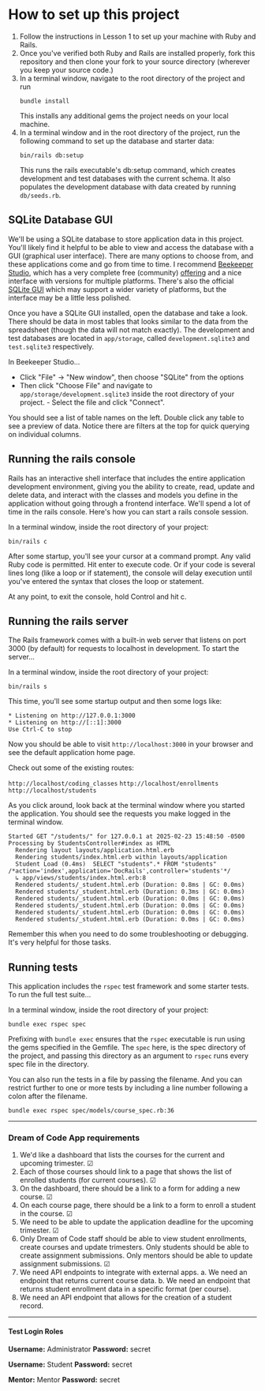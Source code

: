 # How to set up this project

1. Follow the instructions in Lesson 1 to set up your machine with Ruby and Rails.
2. Once you've verified both Ruby and Rails are installed properly, fork this repository and then clone your fork to your source directory (wherever you keep your source code.)
3. In a terminal window, navigate to the root directory of the project and run
   ```
   bundle install
   ```
   This installs any additional gems the project needs on your local machine.
5. In a terminal window and in the root directory of the project, run the following command to set up the database and starter data:
   ```
   bin/rails db:setup
   ```
   This runs the rails executable's db:setup command, which creates development and test databases with the current schema. It also populates the development database with data created by running `db/seeds.rb`.

## SQLite Database GUI

We'll be using a SQLite database to store application data in this project. You'll likely find it helpful to be able to view and access the database with a GUI (graphical user interface). There are many options to choose from, and these applications come and go from time to time. I recommend [Beekeeper Studio](https://www.beekeeperstudio.io/), which has a very complete free (community) [offering](https://www.beekeeperstudio.io/get) and a nice interface with versions for multiple platforms. There's also the official [SQLite GUI](https://sqlitebrowser.org/dl/) which may support a wider variety of platforms, but the interface may be a little less polished.

Once you have a SQLite GUI installed, open the database and take a look. There should be data in most tables that looks similar to the data from the spreadsheet (though the data will not match exactly). The development and test databases are located in `app/storage`, called `development.sqlite3` and `test.sqlite3` respectively.

In Beekeeper Studio...
- Click "File" -> "New window", then choose "SQLite" from the options
- Then click "Choose File" and navigate to `app/storage/development.sqlite3` inside the root directory of your project. - Select the file and click "Connect".

You should see a list of table names on the left. Double click any table to see a preview of data. Notice there are filters at the top for quick querying on individual columns.

## Running the rails console

Rails has an interactive shell interface that includes the entire application development environment, giving you the ability to create, read, update and delete data, and interact with the classes and models you define in the application without going through a frontend interface. We'll spend a lot of time in the rails console. Here's how you can start a rails console session.

In a terminal window, inside the root directory of your project:

```
bin/rails c
```

After some startup, you'll see your cursor at a command prompt. Any valid Ruby code is permitted. Hit enter to execute code. Or if your code is several lines long (like a loop or if statement), the console will delay execution until you've entered the syntax that closes the loop or statement.

At any point, to exit the console, hold Control and hit c.

## Running the rails server

The Rails framework comes with a built-in web server that listens on port 3000 (by default) for requests to localhost in development. To start the server...

In a terminal window, inside the root directory of your project:

```
bin/rails s
```

This time, you'll see some startup output and then some logs like:

```
* Listening on http://127.0.0.1:3000
* Listening on http://[::1]:3000
Use Ctrl-C to stop
```

Now you should be able to visit `http://localhost:3000` in your browser and see the default application home page.

Check out some of the existing routes:

`http://localhost/coding_classes`
`http://localhost/enrollments`
`http://localhost/students`

As you click around, look back at the terminal window where you started the application. You should see the requests you make logged in the terminal window.

```
Started GET "/students/" for 127.0.0.1 at 2025-02-23 15:48:50 -0500
Processing by StudentsController#index as HTML
  Rendering layout layouts/application.html.erb
  Rendering students/index.html.erb within layouts/application
  Student Load (0.4ms)  SELECT "students".* FROM "students" /*action='index',application='DocRails',controller='students'*/
  ↳ app/views/students/index.html.erb:8
  Rendered students/_student.html.erb (Duration: 0.8ms | GC: 0.0ms)
  Rendered students/_student.html.erb (Duration: 0.3ms | GC: 0.0ms)
  Rendered students/_student.html.erb (Duration: 0.0ms | GC: 0.0ms)
  Rendered students/_student.html.erb (Duration: 0.0ms | GC: 0.0ms)
  Rendered students/_student.html.erb (Duration: 0.0ms | GC: 0.0ms)
  Rendered students/_student.html.erb (Duration: 0.0ms | GC: 0.0ms)
```

Remember this when you need to do some troubleshooting or debugging. It's very helpful for those tasks.

## Running tests

This application includes the `rspec` test framework and some starter tests. To run the full test suite...

In a terminal window, inside the root directory of your project:

```
bundle exec rspec spec
```

Prefixing with `bundle exec` ensures that the `rspec` executable is run using the gems specified in the Gemfile. The `spec` here, is the spec directory of the project, and passing this directory as an argument to `rspec` runs every spec file in the directory.

You can also run the tests in a file by passing the filename. And you can restrict further to one or more tests by including a line number following a colon after the filename.

```
bundle exec rspec spec/models/course_spec.rb:36
```

---

### Dream of Code App requirements

1. We'd like a dashboard that lists the courses for the current and upcoming trimester. &#x2611;
2. Each of those courses should link to a page that shows the list of enrolled students (for current courses). &#x2611;
3. On the dashboard, there should be a link to a form for adding a new course. &#x2611;
4. On each course page, there should be a link to a form to enroll a student in the course. &#x2611;
5. We need to be able to update the application deadline for the upcoming trimester. &#x2611;
6. Only Dream of Code staff should be able to view student enrollments, create courses and update trimesters. Only students should be able to create assignment submissions. Only mentors should be able to update assignment submissions. &#x2611;
7. We need API endpoints to integrate with external apps. a. We need an endpoint that returns current course data. b. We need an endpoint that returns student enrollment data in a specific format (per course).
8. We need an API endpoint that allows for the creation of a student record.

---

#### Test Login Roles

**Username:** Administrator
**Password:** secret

**Username:** Student
**Password:** secret

**Mentor:** Mentor
**Password:** secret